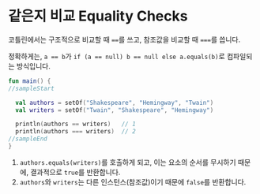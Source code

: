 # 같은지 비교 Equality Checks

코틀린에서는 구조적으로 비교할 때 `==`를 쓰고, 참조값을 비교할 때 `===`를 씁니다.

정확하게는, `a == b`가 `if (a == null) b == null else a.equals(b)`로 컴파일되는 방식입니다.

```kotlin
fun main() {
//sampleStart

  val authors = setOf("Shakespeare", "Hemingway", "Twain")
  val writers = setOf("Twain", "Shakespeare", "Hemingway")

  println(authors == writers)   // 1
  println(authors === writers)  // 2
//sampleEnd
}
```

1. `authors.equals(writers)`를 호출하게 되고, 이는 요소의 순서를 무시하기 때문에, 결과적으로 `true`를 반환합니다.
2. `authors`와 `writers`는 다른 인스턴스(참조값)이기 때문에 `false`를 반환합니다.
